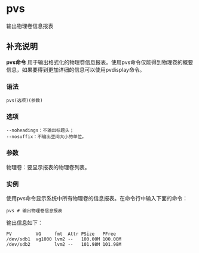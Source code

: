 pvs
===

输出物理卷信息报表

## 补充说明

**pvs命令** 用于输出格式化的物理卷信息报表。使用pvs命令仅能得到物理卷的概要信息，如果要得到更加详细的信息可以使用pvdisplay命令。

### 语法

```shell
pvs(选项)(参数)
```

### 选项

```shell
--noheadings：不输出标题头；
--nosuffix：不输出空间大小的单位。
```

### 参数

物理卷：要显示报表的物理卷列表。

### 实例

使用pvs命令显示系统中所有物理卷的信息报表。在命令行中输入下面的命令：

```shell
pvs # 输出物理卷信息报表
```

输出信息如下：

```shell
PV         VG     fmt  Attr PSize   PFree
/dev/sdb1  vg1000 lvm2 --   100.00M 100.00M
/dev/sdb2         lvm2 --   101.98M 101.98M
```


<!-- Linux命令行搜索引擎：https://jaywcjlove.github.io/linux-command/ -->